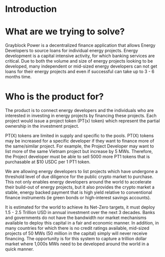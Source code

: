 <!-- markdownlint-disable single-title no-duplicate-heading -->
# Introduction

# What are we trying to solve?
Grayblock Power is a decentralized finance application that allows Energy Developers to source loans for individual energy projects. Energy development is a capital intensive activity, for which banking services are critical. Due to both the volume and size of energy projects looking to be developed, many independent or mid-sized energy developers can not get loans for their energy projects and even if successful can take up to 3 - 6 months time.

# Who is the product for? 

The product is to connect energy developers and the individuals who are interested in investing in energy projects by financing these projects.  Each project would issue a project token (PT(x) token) which represent the partial ownership in the investment project. 

PT(X) tokens are limited in supply and specific to the pools. PT(X) tokens may be increased for a specific developer if they want to finance more of the same/similar project. For example, the Project Developer may want to list more of the same Vietnam project but increase by 5 MWs. Therefore, the Project developer must be able to sell 5000 more PT1 tokens that is purchasable at $10 USDC per 1 PT1 token. 

We are allowing energy developers to list projects which have undergone a threshold level of due diligence for the public crypto market to purchase. This not only enables energy developers around the world to accelerate their build-out of energy projects, but it also provides the crypto market a stable, energy backed payment that is high yield relative to conventional finance instruments (ie green bonds or high-interest savings accounts).

It is estimated for the world to achieve its Net-Zero targets, it must deploy 1.5 - 2.5 Trillion USD in annual investment over the next 3 decades. Banks and governments do not have the bandwidth nor market mechanisms available to deploy this capital in a fair and economic manner. In addition, in many countries for which there is no credit ratings available, mid-sized projects of 50 MWs (50 million in the capital) simply will never receive financing. The opportunity is for this system to capture a trillion dollar market where 1,000s MWs need to be developed around the world in a quick manner.
